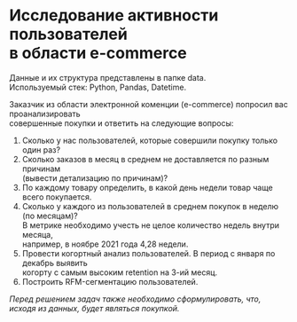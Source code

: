 Исследование активности пользователей  
в области e-commerce
=====================================  

Данные и их структура представлены в папке data.  
Используемый стек: Python, Pandas, Datetime.  

Заказчик из области электронной коменции (e-commerce) попросил вас проанализировать  
совершенные покупки и ответить на следующие вопросы:
1. Сколько у нас пользователей, которые совершили покупку только один раз?
2. Сколько заказов в месяц в среднем не доставляется по разным причинам  
   (вывести детализацию по причинам)?
3. По каждому товару определить, в какой день недели товар чаще всего покупается.
4. Сколько у каждого из пользователей в среднем покупок в неделю (по месяцам)?  
   В метрике необходимо учесть не целое количество недель внутри месяца,  
   например, в ноябре 2021 года 4,28 недели.
5. Провести когортный анализ пользователей. В период с января по декабрь выявить  
   когорту с самым высоким retention на 3-ий месяц.
7. Построить RFM-сегментацию пользователей.

*Перед решением задач также необходимо сформулировать, что, исходя из данных, будет являться покупкой.*
